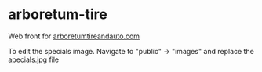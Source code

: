 # arboretum-tire
Web front for [arboretumtireandauto.com](arboretumtireandauto.com)

To edit the specials image. Navigate to "public" -> "images" and replace the apecials.jpg file
